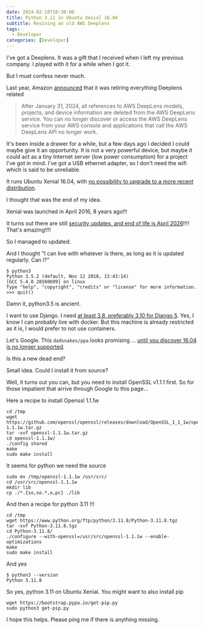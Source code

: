 ```yaml
---
date: 2024-02-10T10:30:00
title: Python 3.11 in Ubuntu Xenial 16.04
subtitle: Reviving an old AWS Deeplens
tags:
  - Developer
categories: [Developer]
---
```


I've got a Deeplens. It was a gift that I received when I left my previous company. I played with it for a while when I got it. 

But I must confess never much. 

Last year, Amazon [announced](https://aws.amazon.com/deeplens/faqs/) that it was retiring everything Deeplens related

> After January 31, 2024, all references to AWS DeepLens models, projects, and device information are deleted from the AWS DeepLens service. You can no longer discover or access the AWS DeepLens service from your AWS console and applications that call the AWS DeepLens API no longer work.

It's been inside a drawer for a while, but a few days ago I decided I could maybe give it an opportunity. It is not a very powerful device, but maybe it could act as a tiny Internet server (low power consumption) for a project I've got in mind. I've got a USB ethernet adapter, so I don't need the wifi which is said to be unreliable.

It runs Ubuntu Xenial 16.04, with [no possibility to upgrade to a more recent distribution](https://repost.aws/questions/QUj7PugVYbS3OraD9bhZuZdw/deeplens-ubuntu-20-04). 

I thought that was the end of my idea.

Xenial was launched in April 2016, 8 years ago!!!

It turns out there are still [security updates, and end of life is April 2026](https://wiki.ubuntu.com/Releases)!!!! That's amazing!!!!

So I managed to updated. 

And I thought "I can live with whatever is there, as long as it is updated regularly. Can I?"

```
$ python3
Python 3.5.2 (default, Nov 12 2018, 13:43:14) 
[GCC 5.4.0 20160609] on linux
Type "help", "copyright", "credits" or "license" for more information.
>>> quit()
```

Damn it, python3.5 is ancient. 

I want to use Django. I need [at least 3.8, preferably 3.10 for Django 5](https://docs.djangoproject.com/en/5.0/faq/install/). Yes, I know I can probably live with docker. But this machine is already restricted as it is, I would prefer to not use containers.

Let's Google. This `dadsnakes/ppa` looks promising ... [until you discover 16.04 is no longer supported](https://gist.github.com/ptantiku/aca8d955296d5dee01bd9ed1c3027d8c).

Is this a new dead end?

Small idea. Could I install it from source?

Well, it turns out you can, but you need to install OpenSSL v1.1.1 first. So for those impatient that arrive through Google to this page...

Here a recipe to install Openssl 1.1.1w

```
cd /tmp
wget https://github.com/openssl/openssl/releases/download/OpenSSL_1_1_1w/openssl-1.1.1w.tar.gz
tar -xvf openssl-1.1.1w.tar.gz 
cd openssl-1.1.1w/
./config shared
make
sudo make install
```

It seems for python we need the source

```
sudo mv /tmp/openssl-1.1.1w /usr/src/
cd /usr/src/openssl-1.1.1w
mkdir lib
cp ./*.{so,so.*,a,pc} ./lib
```


And then a recipe for python 3.11 !!!
```
cd /tmp
wget https://www.python.org/ftp/python/3.11.8/Python-3.11.8.tgz
tar -xvf Python-3.11.8.tgz
cd Python-3.11.8/
./configure --with-openssl=/usr/src/openssl-1.1.1w --enable-optimizations
make
sudo make install
```

And yes

```
$ python3 --version
Python 3.11.8
```

So yes, python 3.11 on Ubuntu Xenial. You might want to also install pip

```
wget https://bootstrap.pypa.io/get-pip.py
sudo python3 get-pip.py 

```

I hope this helps. Please ping me if there is anything missing.